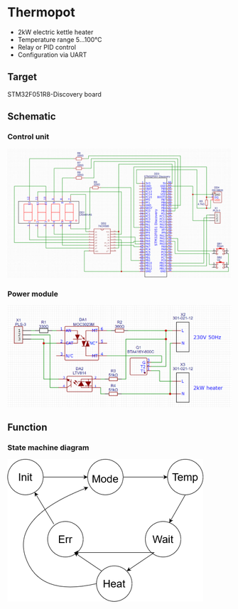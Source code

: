 # Thermopot
- 2kW electric kettle heater
- Temperature range 5...100°C
- Relay or PID control
- Configuration via UART

## Target 
STM32F051R8-Discovery board

## Schematic
### Control unit
![](docs/control.png)
### Power module
![](docs/power.png)

## Function
### State machine diagram
![](docs/state.png)